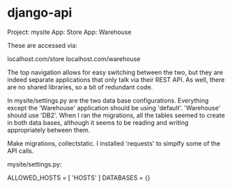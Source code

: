 # django-api

Project: mysite
App: Store
App: Warehouse

These are accessed via:

localhost.com/store
localhost.com/warehouse


The top navigation allows for easy switching between the two, but they are indeed separate applications that only talk via their REST API. As well, there are no shared libraries, so a bit of redundant code.

In mysite/settings.py are the two data base configurations.  Everything except the 'Warehouse' application should be using 'default'.  'Warehouse' should use 'DB2'.   When I ran the migrations, all the tables seemed to create in both data bases, although it seems to be reading and writing appropriately between them.


Make migrations, collectstatic.  I installed 'requests' to simplfy some of the API calls.


mysite/settings.py:

ALLOWED_HOSTS = [ 'HOSTS' ]
DATABASES = {}






